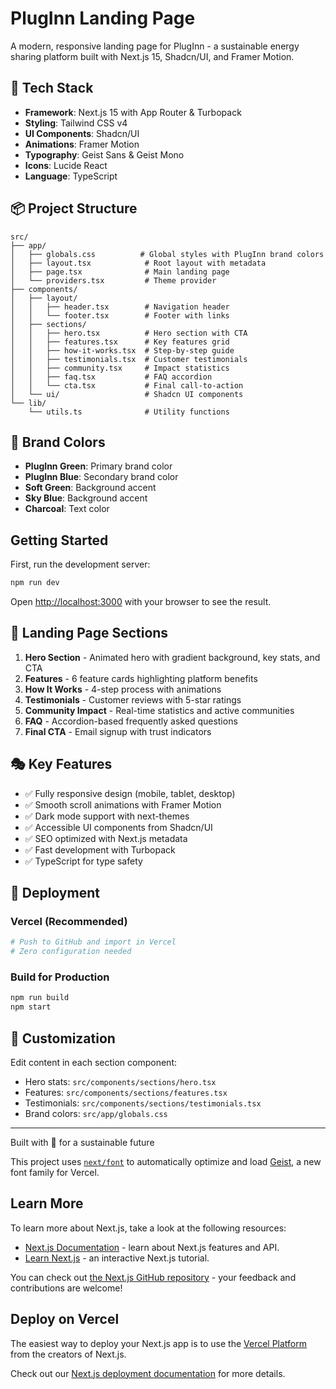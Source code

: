 # PlugInn Landing Page

A modern, responsive landing page for PlugInn - a sustainable energy sharing platform built with Next.js 15, Shadcn/UI, and Framer Motion.

## 🚀 Tech Stack

- **Framework**: Next.js 15 with App Router & Turbopack
- **Styling**: Tailwind CSS v4
- **UI Components**: Shadcn/UI
- **Animations**: Framer Motion
- **Typography**: Geist Sans & Geist Mono
- **Icons**: Lucide React
- **Language**: TypeScript

## 📦 Project Structure

```
src/
├── app/
│   ├── globals.css          # Global styles with PlugInn brand colors
│   ├── layout.tsx            # Root layout with metadata
│   ├── page.tsx              # Main landing page
│   └── providers.tsx         # Theme provider
├── components/
│   ├── layout/
│   │   ├── header.tsx        # Navigation header
│   │   └── footer.tsx        # Footer with links
│   ├── sections/
│   │   ├── hero.tsx          # Hero section with CTA
│   │   ├── features.tsx      # Key features grid
│   │   ├── how-it-works.tsx  # Step-by-step guide
│   │   ├── testimonials.tsx  # Customer testimonials
│   │   ├── community.tsx     # Impact statistics
│   │   ├── faq.tsx           # FAQ accordion
│   │   └── cta.tsx           # Final call-to-action
│   └── ui/                   # Shadcn UI components
└── lib/
    └── utils.ts              # Utility functions
```

## 🎨 Brand Colors

- **PlugInn Green**: Primary brand color
- **PlugInn Blue**: Secondary brand color
- **Soft Green**: Background accent
- **Sky Blue**: Background accent
- **Charcoal**: Text color

## Getting Started

First, run the development server:

```bash
npm run dev
```

Open [http://localhost:3000](http://localhost:3000) with your browser to see the result.

## 📱 Landing Page Sections

1. **Hero Section** - Animated hero with gradient background, key stats, and CTA
2. **Features** - 6 feature cards highlighting platform benefits
3. **How It Works** - 4-step process with animations
4. **Testimonials** - Customer reviews with 5-star ratings
5. **Community Impact** - Real-time statistics and active communities
6. **FAQ** - Accordion-based frequently asked questions
7. **Final CTA** - Email signup with trust indicators

## 🎭 Key Features

- ✅ Fully responsive design (mobile, tablet, desktop)
- ✅ Smooth scroll animations with Framer Motion
- ✅ Dark mode support with next-themes
- ✅ Accessible UI components from Shadcn/UI
- ✅ SEO optimized with Next.js metadata
- ✅ Fast development with Turbopack
- ✅ TypeScript for type safety

## 🚢 Deployment

### Vercel (Recommended)
```bash
# Push to GitHub and import in Vercel
# Zero configuration needed
```

### Build for Production
```bash
npm run build
npm start
```

## 📝 Customization

Edit content in each section component:
- Hero stats: `src/components/sections/hero.tsx`
- Features: `src/components/sections/features.tsx`
- Testimonials: `src/components/sections/testimonials.tsx`
- Brand colors: `src/app/globals.css`

---

Built with 💚 for a sustainable future


This project uses [`next/font`](https://nextjs.org/docs/app/building-your-application/optimizing/fonts) to automatically optimize and load [Geist](https://vercel.com/font), a new font family for Vercel.

## Learn More

To learn more about Next.js, take a look at the following resources:

- [Next.js Documentation](https://nextjs.org/docs) - learn about Next.js features and API.
- [Learn Next.js](https://nextjs.org/learn) - an interactive Next.js tutorial.

You can check out [the Next.js GitHub repository](https://github.com/vercel/next.js) - your feedback and contributions are welcome!

## Deploy on Vercel

The easiest way to deploy your Next.js app is to use the [Vercel Platform](https://vercel.com/new?utm_medium=default-template&filter=next.js&utm_source=create-next-app&utm_campaign=create-next-app-readme) from the creators of Next.js.

Check out our [Next.js deployment documentation](https://nextjs.org/docs/app/building-your-application/deploying) for more details.
